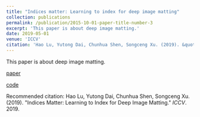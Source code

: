```yaml
---
title: "Indices matter: Learning to index for deep image matting"
collection: publications
permalink: /publication/2015-10-01-paper-title-number-3
excerpt: 'This paper is about deep image matting.'
date: 2019-05-01
venue: 'ICCV'
citation: 'Hao Lu, Yutong Dai, Chunhua Shen, Songceng Xu. (2019). &quot;Indices matter: Learning to Index for Deep Image Matting.&quot; <i>ICCV</i>. 2019.'
---
```

This paper is about deep image matting.

[paper](https://openaccess.thecvf.com/content_ICCV_2019/html/Lu_Indices_Matter_Learning_to_Index_for_Deep_Image_Matting_ICCV_2019_paper.html)

[code](https://github.com/poppinace/indexnet_matting)

Recommended citation: Hao Lu, Yutong Dai, Chunhua Shen, Songceng Xu. (2019). "Indices Matter: Learning to Index for Deep Image Matting." <i>ICCV</i>. 2019.
